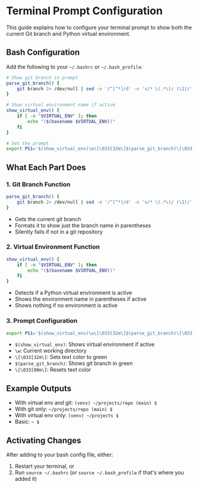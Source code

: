 # Terminal Prompt Configuration

This guide explains how to configure your terminal prompt to show both the current Git branch and Python virtual environment.

## Bash Configuration

Add the following to your `~/.bashrc` or `~/.bash_profile`:

```bash
# Show git branch in prompt
parse_git_branch() {
    git branch 2> /dev/null | sed -e '/^[^*]/d' -e 's/* \(.*\)/ (\1)/'
}

# Show virtual environment name if active
show_virtual_env() {
    if [ -n "$VIRTUAL_ENV" ]; then
        echo "($(basename $VIRTUAL_ENV))"
    fi
}

# Set the prompt
export PS1='$(show_virtual_env)\w\[\033[32m\]$(parse_git_branch)\[\033[00m\] $ '
```

## What Each Part Does

### 1. Git Branch Function
```bash
parse_git_branch() {
    git branch 2> /dev/null | sed -e '/^[^*]/d' -e 's/* \(.*\)/ (\1)/'
}
```
- Gets the current git branch
- Formats it to show just the branch name in parentheses
- Silently fails if not in a git repository

### 2. Virtual Environment Function
```bash
show_virtual_env() {
    if [ -n "$VIRTUAL_ENV" ]; then
        echo "($(basename $VIRTUAL_ENV))"
    fi
}
```
- Detects if a Python virtual environment is active
- Shows the environment name in parentheses if active
- Shows nothing if no environment is active

### 3. Prompt Configuration
```bash
export PS1='$(show_virtual_env)\w\[\033[32m\]$(parse_git_branch)\[\033[00m\] $ '
```
- `$(show_virtual_env)`: Shows virtual environment if active
- `\w`: Current working directory
- `\[\033[32m\]`: Sets text color to green
- `$(parse_git_branch)`: Shows git branch in green
- `\[\033[00m\]`: Resets text color

## Example Outputs

- With virtual env and git: `(venv) ~/projects/repo (main) $`
- With git only: `~/projects/repo (main) $`
- With virtual env only: `(venv) ~/projects $`
- Basic: `~ $`

## Activating Changes
After adding to your bash config file, either:
1. Restart your terminal, or
2. Run `source ~/.bashrc` (or `source ~/.bash_profile` if that's where you added it)
